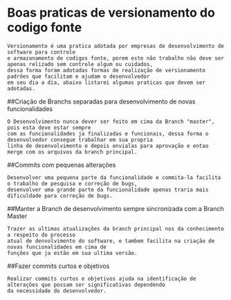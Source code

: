 
<h1>Boas praticas de versionamento do codigo fonte</h1>

   	Versionamento é uma pratica adotada por empresas de desenvolvimento de software para controle 
	e armazanamento de codigos fonte, porem este não trabalho não deve ser apenas relizado sem controle algum ou cuidados,
	dessa forma foram adotadas formas de realização de versionamento padrões que facilitam e ajudam o desenvolvedor 
	em seu dia a dia, abaixo listarei algumas praticas que devem ser adotadas.

	 
##Criação de Branchs separadas para desenvolvimento de novas funcionalidades
	
  	O Desenvolvimento nunca dever ser feito em cima da Branch "master", pois esta deve estar sempre 
	com as funcionalidades ja finalizadas e funcionais, dessa forma o desenvolvedor consegue trabalhar em sua propria
	linha de desenvolvimento e depois envialas para aprovação e entao merge com os arquivos da branch principal.

##Commits com pequenas alterações

   	Desenvolver uma pequena parte da funcionalidade e commita-la facilita o trabalho de pesquisa e correção de bugs, 
	desenvolver uma grande parte da funcionalidade apenas traria mais dificuldade para correção de bugs.

##Manter a Branch de desenvolvimento sempre sincronizada com a Branch Master

	Trazer as ultimas atualizações da branch principal nos da conhecimento a respeito do processo
	atual de denvolvimento do software, e tambem facilita na criação de novas funcionalidades em cima de 
	funções que ja estão em sua ultima versão.

##Fazer commits curtos e objetivos

   	Realizar commits curtos e objetivos ajuda na identificação de alterações que possam ser significativas dependendo
	da necessidade do desenvolvedor. 

